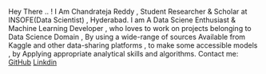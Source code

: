 Hey There .. ! I Am Chandrateja Reddy , Student Researcher & Scholar at INSOFE(Data Scientist) , Hyderabad.
I am A Data Sciene Enthusiast & Machine Learning Developer , who loves to work on projects belonging to Data Science Domain , 
By using a wide-range of sources Available from Kaggle and other data-sharing platforms , to make some accessible models , by Applying appropriate analytical skills and algorithms.
Contact me:
[GitHub](https://github.com/teja0508) 
[Linkdin](https://www.linkedin.com/in/chandratejareddy/) 

